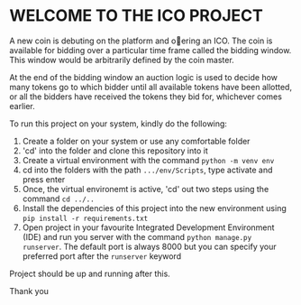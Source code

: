 # WELCOME TO THE ICO PROJECT

 A new coin is debuting on the platform and oering an ICO. The coin is available for bidding over a
particular time frame called the bidding window. This window would be arbitrarily defined by the coin master.

At the end of the bidding window an auction logic is used to decide how many tokens go to which
bidder until all available tokens have been allotted, or all the bidders have received the tokens they
bid for, whichever comes earlier.

To run this project on your system, kindly do the following:
1. Create a folder on your system or use any comfortable folder
2. 'cd' into the folder and clone this repository into it
3. Create a virtual environment with the command ``python -m venv env``
4. cd into the folders with the path ``.../env/Scripts``, type activate and press enter
5. Once, the virtual environemt is active, 'cd' out two steps using the command ``cd ../..``
6. Install the dependencies of this project into the new environment using ``pip install -r requirements.txt``
7. Open project in your favourite Integrated Development Environment (IDE) and run you server with the command ``python manage.py runserver``.
The default port is always 8000 but you can specify your preferred port after the ``runserver`` keyword

Project should be up and running after this.

Thank you 